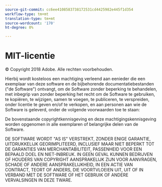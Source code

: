 ```yaml
---
source-git-commit: cc6ee4108583738172531cd4425982e445f1d354
workflow-type: tm+mt
translation-type: tm+mt
source-wordcount: '170'
ht-degree: 0%

---
```

# MIT-licentie

© Copyright 2018 Adobe. Alle rechten voorbehouden.

Hierbij wordt kosteloos een machtiging verleend aan eenieder die een exemplaar van deze software en de bijbehorende documentatiebestanden (&quot;de Software&quot;) ontvangt, om de Software zonder beperking te behandelen, met inbegrip van zonder beperking het recht om de Software te gebruiken, te kopiëren, te wijzigen, samen te voegen, te publiceren, te verspreiden, onder licentie te geven en/of te verkopen, en aan personen aan wie de Software is geleverd, onder de volgende voorwaarden toe te staan:

De bovenstaande copyrightkennisgeving en deze machtigingskennisgeving worden opgenomen in alle exemplaren of belangrijke delen van de Software.

DE SOFTWARE WORDT &quot;AS IS&quot; VERSTREKT, ZONDER ENIGE GARANTIE, UITDRUKKELIJK GEORIMPLITEERD, INCLUSIEF MAAR NIET BEPERKT TOT DE GARANTIES VAN MERCHANTABILITEIT, PASSENHEID VOOR EEN BEPAALD DOEL EN NIET-INBREUK. IN GEEN GEVAL KUNNEN BEDRIJVEN OF HOUDERS VAN COPYRIGHT AANSPRAKELIJK ZIJN VOOR AANVRAGEN, SCHADE OF ANDERE AANSPRAKELIJKHEID, IN EEN ACTIE VAN CONTRACT, TEORT OF ANDERS, DIE VOORTVLOEIEN UIT, UIT OF IN VERBAND MET DE SOFTWARE OF HET GEBRUIK OF ANDERE VERVALSINGEN IN DEZE TWARE.
